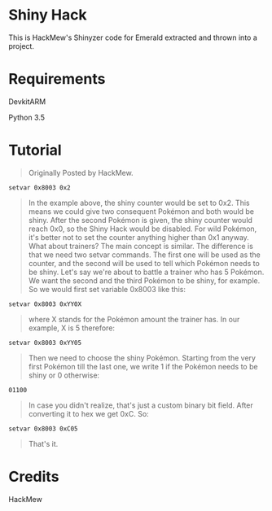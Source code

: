 Shiny Hack
================

This is HackMew's Shinyzer code for Emerald extracted and thrown into a project.

Requirements
====================

DevkitARM

Python 3.5

Tutorial
====================

>Originally Posted by HackMew.

 
```
setvar 0x8003 0x2
```

>In the example above, the shiny counter would be set to 0x2. This means we could give two consequent Pokémon and both would be shiny. After the second Pokémon is given, the shiny counter would reach 0x0, so the Shiny Hack would be disabled. For wild Pokémon, it's better not to set the counter anything higher than 0x1 anyway. What about trainers? The main concept is similar. The difference is that we need two setvar commands. The first one will be used as the counter, and the second will be used to tell which Pokémon needs to be shiny. Let's say we're about to battle a trainer who has 5 Pokémon. We want the second and the third Pokémon to be shiny, for example. So we would first set variable 0x8003 like this:

```
setvar 0x8003 0xYY0X
```

>where X stands for the Pokémon amount the trainer has. In our example, X is 5 therefore:

```
setvar 0x8003 0xYY05
```

>Then we need to choose the shiny Pokémon. Starting from the very first Pokémon till the last one, we write 1 if the Pokémon needs to be shiny or 0 otherwise:

```
01100
```

>In case you didn't realize, that's just a custom binary bit field. After converting it to hex we get 0xC. So:

```
setvar 0x8003 0xC05
```

>That's it.

Credits
=================

HackMew
